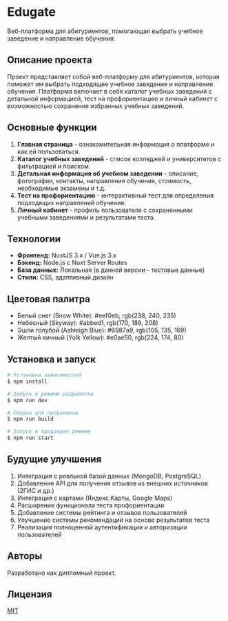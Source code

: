 # Edugate

Веб-платформа для абитуриентов, помогающая выбрать учебное заведение и направление обучения.

## Описание проекта

Проект представляет собой веб-платформу для абитуриентов, которая поможет им выбрать подходящее учебное заведение и направление обучения. Платформа включает в себя каталог учебных заведений с детальной информацией, тест на профориентацию и личный кабинет с возможностью сохранения избранных учебных заведений.

## Основные функции

1. **Главная страница** - ознакомительная информация о платформе и как ей пользоваться.
2. **Каталог учебных заведений** - список колледжей и университетов с фильтрацией и поиском.
3. **Детальная информация об учебном заведении** - описание, фотографии, контакты, направления обучения, стоимость, необходимые экзамены и т.д.
4. **Тест на профориентацию** - интерактивный тест для определения подходящих направлений обучения.
5. **Личный кабинет** - профиль пользователя с сохраненными учебными заведениями и результатами теста.

## Технологии

- **Фронтенд:** NuxtJS 3.x / Vue.js 3.x
- **Бэкенд:** Node.js с Nuxt Server Routes
- **База данных:** Локальная (в данной версии - тестовые данные)
- **Стили:** CSS, адаптивный дизайн

## Цветовая палитра

- Белый снег (Snow White): #eef0eb, rgb(238, 240, 235)
- Небесный (Skyway): #abbed1, rgb(170, 189, 208)
- Эшли голубой (Ashleigh Blue): #6987a9, rgb(105, 135, 169)
- Желтый яичный (Yolk Yellow): #e0ae50, rgb(224, 174, 80)

## Установка и запуск

```bash
# Установка зависимостей
$ npm install

# Запуск в режиме разработки
$ npm run dev

# Сборка для продакшена
$ npm run build

# Запуск в продакшен режиме
$ npm run start
```

## Будущие улучшения

1. Интеграция с реальной базой данных (MongoDB, PostgreSQL)
2. Добавление API для получения отзывов из внешних источников (2ГИС и др.)
3. Интеграция с картами (Яндекс.Карты, Google Maps)
4. Расширение функционала теста профориентации
5. Добавление системы рейтинга и отзывов пользователей
6. Улучшение системы рекомендаций на основе результатов теста
7. Реализация полноценной аутентификации и авторизации пользователей

## Авторы

Разработано как дипломный проект.

## Лицензия

[MIT](LICENSE)
